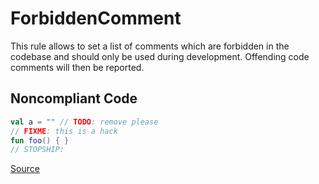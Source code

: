 # ForbiddenComment

This rule allows to set a list of comments which are forbidden in the codebase and should only be used during
development. Offending code comments will then be reported.

## Noncompliant Code

```kotlin
val a = "" // TODO: remove please
// FIXME: this is a hack
fun foo() { }
// STOPSHIP:
```

[Source](https://arturbosch.github.io/detekt/style.html#forbiddencomment)
